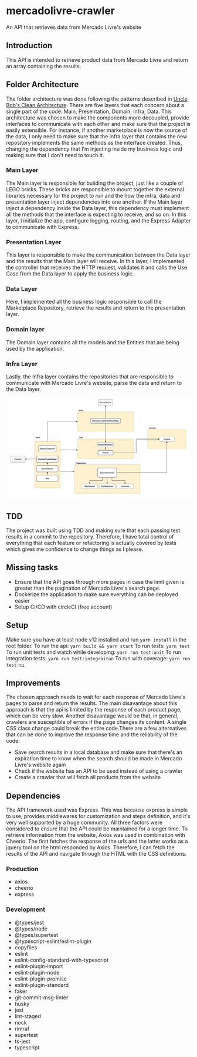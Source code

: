 # mercadolivre-crawler
An API that retrieves data from Mercado Livre's website


## Introduction

This API is intended to retrieve product data from Mercado Livre and return an array containing the results.

## Folder Architecture

The folder architecture was done following the patterns described in [Uncle Bob's Clean Architecture](https://blog.cleancoder.com/uncle-bob/2012/08/13/the-clean-architecture.html). There are five layers that each concern about a single part of the code: Main, Presentation, Domain, Infra, Data. This architecture was chosen to make the components more decoupled, provide interfaces to communicate with each other and make sure that the project is easily extensible. For instance, if another marketplace is now the source of the data, I only need to make sure that the infra layer that contains the new repository implements the same methods as the interface created. Thus, changing the dependency that I'm injecting inside my business logic and making sure that I don't need to touch it.

### Main Layer
The Main layer is responsible for building the project, just like a couple of LEGO bricks. These bricks are responsible to mount together the external libraries necessary for the project to run and the how the infra, data and presentation layer inject dependencies into one another. If the Main layer inject a dependency inside the Data layer, this dependency must implement all the methods that the interface is expecting to receive, and so on. In this layer, I initialize the app, configure logging, routing, and the Express Adapter to communicate with Express.

### Presentation Layer
This layer is responsible to make the communication between the Data layer and the results that the Main layer will receive. In this layer, I implemented the controller that receives the HTTP request, validates it and calls the Use Case from the Data layer to apply the business logic.

### Data Layer
Here, I implemented all the business logic responsible to call the Marketplace Repository, retrieve the results and return to the presentation layer.

### Domain layer
The Domain layer contains all the models and the Entities that are being used by the application.

### Infra Layer
Lastly, the Infra layer contains the repositories that are responsible to communicate with Mercado Livre's website, parse the data and return to the Data layer.

![Image of the architecture](./images/architecture-planning.png)

## TDD

The project was built using TDD and making sure that each passing test results in a commit to the repository. Therefore, I have total control of everything that each feature or refactoring is actually covered by tests which gives me confidence to change things as I please.

## Missing tasks

- Ensure that the API goes through more pages in case the limit given is greater than the pagination of Mercado Livre's search page.
- Dockerize the application to make sure everything can be deployed easier
- Setup CI/CD with circleCI (free account)

## Setup

Make sure you have at least node v12 installed and run `yarn install` in the root folder.
To run the api:
  ```yarn build && yarn start```
To run tests:
  ```yarn test```
To run unit tests and watch while developing:
  ```yarn run test:unit```
To run integration tests:
  ```yarn run test:integraiton```
To run with coverage:
  ```yarn run test:ci```

## Improvements

The chosen approach needs to wait for each response of Mercado Livre's pages to parse and return the results. The main disavantage about this approach is that the api is limited by the response of each product page, which can be very slow. Another disavantage would be that, in general, crawlers are susceptible of errors if the page changes its content. A single CSS class change could break the entire code.There are a few alternatives that can be done to improve the response time and the reliability of the code:

- Save search results in a local database and make sure that there's an expiration time to know when the search should be made in Mercado Livre's website again
- Check if the website has an API to be used instead of using a crawler
- Create a crawler that will fetch all products from the website

## Dependencies

The API framework used was Express. This was because express is simple to use, provides middlewares for customization and steps definition, and it's very well supported by a huge community. All three factors were considered to ensure that the API could be maintained for a longer time.
To retrieve information from the website, Axios was used in combination with Cheerio. The first fetches the response of the urls and the latter works as a jquery tool on the html responded by Axios. Therefore, I can fetch the results of the API and navigate through the HTML with the CSS definitions.

### Production
  - axios
  - cheerio
  - express

### Development
  - @types/jest
  - @types/node
  - @types/supertest
  - @typescript-eslint/eslint-plugin
  - copyfiles
  - eslint
  - eslint-config-standard-with-typescript
  - eslint-plugin-import
  - eslint-plugin-node
  - eslint-plugin-promise
  - eslint-plugin-standard
  - faker
  - git-commit-msg-linter
  - husky
  - jest
  - lint-staged
  - nock
  - rimraf
  - supertest
  - ts-jest
  - typescript
